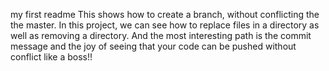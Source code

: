 my first readme
This shows how to create a branch, without conflicting the the master. In this project, we can see how to replace files in a directory as well as removing a directory. And the most interesting path is the commit message and the joy of seeing that your code can be pushed without conflict like a boss!!
